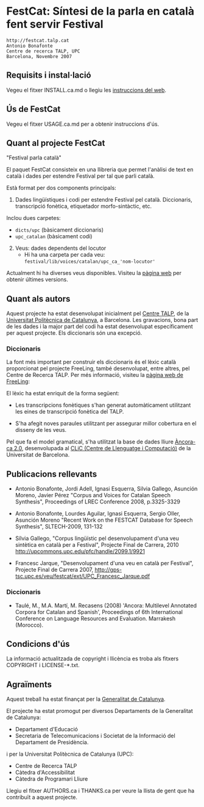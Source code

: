 # FestCat: Síntesi de la parla en català fent servir Festival

    http://festcat.talp.cat
    Antonio Bonafonte
    Centre de recerca TALP, UPC
    Barcelona, Novembre 2007

## Requisits i instal·lació
Vegeu el fitxer INSTALL.ca.md o llegiu les 
[instruccions del web](http://festcat.talp.cat/install.php).

## Ús de FestCat
Vegeu el fitxer USAGE.ca.md per a obtenir instruccions d'ús.

## Quant al projecte FestCat
 
"Festival parla català"

El paquet FestCat consisteix en una llibreria que permet l'anàlisi de text
en català  i dades per estendre Festival per tal que parli català. 

Està format per dos components principals:

1. Dades lingüístiques i codi per estendre Festival pel català.
   Diccionaris, transcripció fonètica, etiquetador morfo-sintàctic, etc.

  Inclou dues carpetes:
   - `dicts/upc` (bàsicament diccionaris)
   - `upc_catalan` (bàsicament codi)

2. Veus: dades dependents del locutor 
   - Hi ha una carpeta per cada veu: `festival/lib/voices/catalan/upc_ca_'nom-locutor'`

Actualment hi ha diverses veus disponibles.
Visiteu la [pàgina web](http://festcat.talp.cat) per obtenir últimes versions. 

## Quant als autors

Aquest projecte ha estat desenvolupat inicialment pel [Centre TALP](http://www.talp.cat),
de la [Universitat Politècnica de Catalunya](http://www.upc.edu), a Barcelona.
Les gravacions, bona part de les dades i la major part del codi ha estat desenvolupat 
específicament per aquest projecte. Els diccionaris són una excepció.

### Diccionaris

La font més important per construir els diccionaris és el lèxic català
proporcionat pel projecte FreeLing, també desenvolupat, entre altres,
pel Centre de Recerca TALP. Per més informació, visiteu la 
[pàgina web de FreeLing](http://nlp.lsi.upc.edu/freeling/):

El lèxic ha estat enriquit de la forma següent:

 - Les transcripcions fonètiques s'han generat automàticament utilitzant
   les eines de transcripció fonètica del TALP.

 - S'ha afegit noves paraules utilitzant per assegurar millor cobertura en 
   el disseny de les veus.

Pel que fa el model gramatical, s'ha utilitzat la base de dades lliure
[Àncora-ca 2.0](http://clic.ub.edu/ancora/), desenvolupada al 
[CLiC (Centre de Llenguatge i Computació)](http://clic.ub.edu/)
de la Universitat de Barcelona.


## Publicacions rellevants

 * Antonio Bonafonte, Jordi Adell, Ignasi Esquerra, Silvia Gallego, Asunción Moreno, Javier Pérez
   "Corpus and Voices for Catalan Speech Synthesis", Proceedings of LREC Conference 2008, p.3325-3329

 * Antonio Bonafonte, Lourdes Aguilar, Ignasi Esquerra, Sergio Oller, Asunción Moreno
   "Recent Work on the FESTCAT Database for Speech Synthesis", SLTECH-2009, 131-132

 * Sílvia Gallego, "Corpus lingüístic pel desenvolupament d'una veu sintètica en català per a Festival",
   Projecte Final de Carrera, 2010 http://upcommons.upc.edu/pfc/handle/2099.1/9921

 * Francesc Jarque, "Desenvolupament d'una veu en català per Festival", Projecte Final de Carrera 2007, 
   http://gps-tsc.upc.es/veu/festcat/ext/UPC_Francesc_Jarque.pdf

### Diccionaris

 * Taulé, M., M.A. Martí, M. Recasens (2008) 'Ancora: Multilevel Annotated Corpora for Catalan and Spanish', 
   Proceedings of 6th International Conference on Language Resources and Evaluation. Marrakesh (Morocco). 

## Condicions d'ús
La informació actualitzada de copyright i llicència es troba als fitxers
COPYRIGHT i LICENSE-*.txt.

## Agraïments
Aquest treball ha estat finançat per la [Generalitat de Catalunya](http://www.gencat.cat).

El projecte ha estat promogut per diversos Departaments de la Generalitat 
de Catalunya:

  - Departament d'Educació
  - Secretaria de Telecomunicacions i Societat de la Informació 
    del Departament de Presidència. 

i per la Universitat Politècnica de Catalunya (UPC):

  - Centre de Recerca TALP
  - Càtedra d'Accessibilitat
  - Càtedra de Programari Lliure


Llegiu el fitxer AUTHORS.ca i THANKS.ca per veure la llista de gent que ha contribuït a 
aquest projecte.

